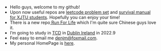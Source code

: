 - Hello guys, welcome to my github!
- Upon now useful repos are [leetcode problem set](https://github.com/djm-xjtu/leetcode_company_wise_questions) and [survival manual for XJTU students](https://github.com/djm-xjtu/XJTUer_Helpyourself). Hopefully you can enjoy your time!
- There is a new repo[ Run For Life](https://github.com/djm-xjtu/run/tree/main) which I'm quite sure Chinese guys love it.
- I’m going to study in [TCD](https://en.wikipedia.org/wiki/Trinity_College_Dublin) in [Dublin Ireland](https://www.google.com/maps/place/Dublin,+Ireland/@53.3242377,-6.3861285,11z/data=!3m1!4b1!4m5!3m4!1s0x48670e80ea27ac2f:0xa00c7a9973171a0!8m2!3d53.3498053!4d-6.2603097) in 2022.9
- Feel easy to email me denjm@foxmail.com.
- My personal HomePage is [here](https://djm-xjtu.github.io/).

<!---
djm-xjtu/djm-xjtu is a ✨ special ✨ repository because its `README.md` (this file) appears on your GitHub profile.
You can click the Preview link to take a look at your changes.
--->
